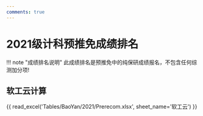 ```yaml
---
comments: true
---
```

# 2021级计科预推免成绩排名

!!! note "成绩排名说明"
    此成绩排名是预推免中的纯保研成绩报名，不包含任何综测加分项!

## 软工云计算

{{ read_excel('Tables/BaoYan/2021/Prerecom.xlsx', sheet_name='软工云') }}
